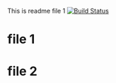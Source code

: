 This is readme file 1
[![Build Status](https://dev.azure.com/santoshjpawar/Project-Agile/_apis/build/status%2Fsp-org-1.repo-1?branchName=master)](https://dev.azure.com/santoshjpawar/Project-Agile/_build/latest?definitionId=2&branchName=master)
# file 1
# file 2
